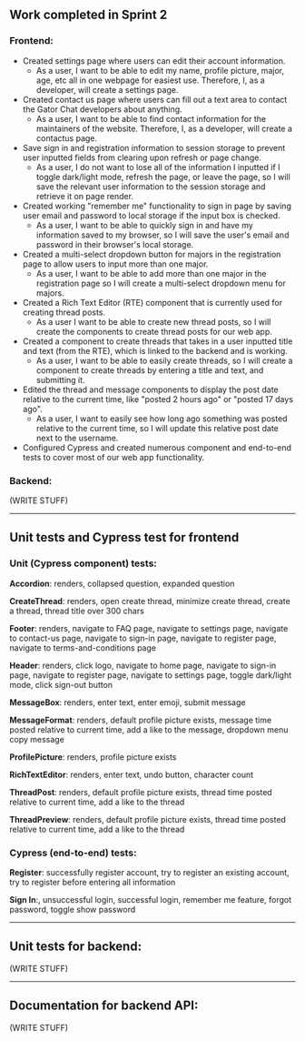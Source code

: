 ## Work completed in Sprint 2
### Frontend:
- Created settings page where users can edit their account information.
  - As a user, I want to be able to edit my name, profile picture, major, age, etc all in one webpage for easiest use. Therefore, I, as a developer, will create a settings page.
- Created contact us page where users can fill out a text area to contact the Gator Chat developers about anything.
  - As a user, I want to be able to find contact information for the maintainers of the website. Therefore, I, as a developer, will create a contactus page.
- Save sign in and registration information to session storage to prevent user inputted fields from clearing upon refresh or page change.
  - As a user, I do not want to lose all of the information I inputted if I toggle dark/light mode, refresh the page, or leave the page, so I will save the relevant user information to the session storage and retrieve it on page render.
- Created working "remember me" functionality to sign in page by saving user email and password to local storage if the input box is checked.
  - As a user, I want to be able to quickly sign in and have my information saved to my browser, so I will save the user's email and password in their browser's local storage.
- Created a multi-select dropdown button for majors in the registration page to allow users to input more than one major.
  - As a user, I want to be able to add more than one major in the registration page so I will create a multi-select dropdown menu for majors.
- Created a Rich Text Editor (RTE) component that is currently used for creating thread posts.
  - As a user I want to be able to create new thread posts, so I will create the components to create thread posts for our web app.
- Created a component to create threads that takes in a user inputted title and text (from the RTE), which is linked to the backend and is working. 
  - As a user, I want to be able to easily create threads, so I will create a component to create threads by entering a title and text, and submitting it.
- Edited the thread and message components to display the post date relative to the current time, like "posted 2 hours ago" or "posted 17 days ago".
  - As a user, I want to easily see how long ago something was posted relative to the current time, so I will update this relative post date next to the username.
- Configured Cypress and created numerous component and end-to-end tests to cover most of our web app functionality.

### Backend:
(WRITE STUFF)
___
## Unit tests and Cypress test for frontend
### Unit (Cypress component) tests: 
**Accordion**: renders, collapsed question, expanded question

**CreateThread**: renders, open create thread, minimize create thread, create a thread, thread title over 300 chars

**Footer**: renders, navigate to FAQ page, navigate to settings page, navigate to contact-us page, navigate to sign-in page, navigate to register page, navigate to terms-and-conditions page

**Header**: renders, click logo, navigate to home page, navigate to sign-in page, navigate to register page, navigate to settings page, toggle dark/light mode, click sign-out button

**MessageBox**: renders, enter text, enter emoji, submit message

**MessageFormat**: renders, default profile picture exists, message time posted relative to current time, add a like to the message, dropdown menu copy message

**ProfilePicture**: renders, profile picture exists

**RichTextEditor**: renders, enter text, undo button, character count

**ThreadPost**: renders, default profile picture exists, thread time posted relative to current time, add a like to the thread

**ThreadPreview**: renders, default profile picture exists, thread time posted relative to current time, add a like to the thread

### Cypress (end-to-end) tests:
**Register**: successfully register account, try to register an existing account, try to register before entering all information

**Sign In**:, unsuccessful login, successful login, remember me feature, forgot password, toggle show password
___
## Unit tests for backend:
(WRITE STUFF)
___
## Documentation for backend API:
(WRITE STUFF)
